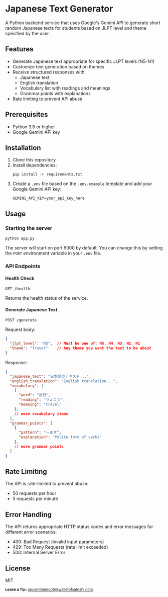# Japanese Text Generator

A Python backend service that uses Google's Gemini API to generate short random Japanese texts for students based on JLPT level and theme specified by the user.

## Features

- Generate Japanese text appropriate for specific JLPT levels (N5-N1)
- Customize text generation based on themes
- Receive structured responses with:
  - Japanese text
  - English translation
  - Vocabulary list with readings and meanings
  - Grammar points with explanations
- Rate limiting to prevent API abuse

## Prerequisites

- Python 3.8 or higher
- Google Gemini API key

## Installation

1. Clone this repository
2. Install dependencies:
   ```
   pip install -r requirements.txt
   ```
3. Create a `.env` file based on the `.env.example` template and add your Google Gemini API key:
   ```
   GEMINI_API_KEY=your_api_key_here
   ```

## Usage

### Starting the server

```
python app.py
```

The server will start on port 5000 by default. You can change this by setting the `PORT` environment variable in your `.env` file.

### API Endpoints

#### Health Check

```
GET /health
```

Returns the health status of the service.

#### Generate Japanese Text

```
POST /generate
```

Request body:

```json
{
  "jlpt_level": "N5",  // Must be one of: N5, N4, N3, N2, N1
  "theme": "Travel"    // Any theme you want the text to be about
}
```

Response:

```json
{
  "japanese_text": "日本語のテキスト...",
  "english_translation": "English translation...",
  "vocabulary": [
    {
      "word": "旅行",
      "reading": "りょこう",
      "meaning": "travel"
    },
    // more vocabulary items
  ],
  "grammar_points": [
    {
      "pattern": "〜ます",
      "explanation": "Polite form of verbs"
    },
    // more grammar points
  ]
}
```

## Rate Limiting

The API is rate-limited to prevent abuse:
- 50 requests per hour
- 5 requests per minute

## Error Handling

The API returns appropriate HTTP status codes and error messages for different error scenarios:

- 400: Bad Request (invalid input parameters)
- 429: Too Many Requests (rate limit exceeded)
- 500: Internal Server Error

## License

MIT

<sub>**Leave a Tip:** opulentmenu06@walletofsatoshi.com</sub>
